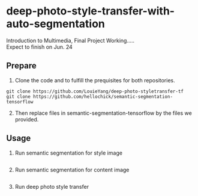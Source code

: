 # deep-photo-style-transfer-with-auto-segmentation
Introduction to Multimedia, Final Project
Working.....  
Expect to finish on Jun. 24

## Prepare
1. Clone the code and to fulfill the prequisites for both repositories. 
```
git clone https://github.com/LouieYang/deep-photo-styletransfer-tf
git clone https://github.com/hellochick/semantic-segmentation-tensorflow
```
2. Then replace files in semantic-segmentation-tensorflow by the files we provided.

## Usage
1. Run semantic segmentation for style image
```
```
2. Run semantic segmentation for content image
```
```
3. Run deep photo style transfer
```
```
